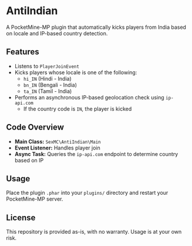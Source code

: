 # AntiIndian

A PocketMine-MP plugin that automatically kicks players from India based on locale and IP-based country detection.

## Features

- Listens to `PlayerJoinEvent`
- Kicks players whose locale is one of the following:
  - `hi_IN` (Hindi - India)
  - `bn_IN` (Bengali - India)
  - `ta_IN` (Tamil - India)
- Performs an asynchronous IP-based geolocation check using `ip-api.com`
  - If the country code is `IN`, the player is kicked

## Code Overview

- **Main Class:** `SexMC\AntiIndian\Main`
- **Event Listener:** Handles player join
- **Async Task:** Queries the `ip-api.com` endpoint to determine country based on IP

## Usage

Place the plugin `.phar` into your `plugins/` directory and restart your PocketMine-MP server.

## License

This repository is provided as-is, with no warranty. Usage is at your own risk.